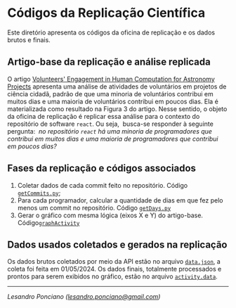 # Códigos da Replicação Científica

Este diretório apresenta os códigos da oficina de replicação e os dados brutos e finais.

## Artigo-base da replicação e análise replicada

O artigo [Volunteers' Engagement in Human Computation for Astronomy Projects](https://doi.org/10.1109/MCSE.2014.4) apresenta uma análise de atividades de voluntários em projetos de ciência cidadã, padrão de que uma minoria de voluntários contribui em muitos dias e uma maioria de voluntários contribui em poucos dias. Ela é materializada como resultado na Figura 3 do artigo. Nesse sentido, o objeto da oficina de replicação é replicar essa análise para o contexto do repositório de software ``react``. Ou seja,  busca-se responder à seguinte pergunta:  _no repositório ``react`` há uma minoria de programadores que contribui em muitos dias e uma maioria de programadores que contribui em poucos dias?_

## Fases da replicação e códigos associados

1. Coletar dados de cada commit feito no repositório. Código [``getCommits.py``](getCommits.py);
2. Para cada programador, calcular a quantidade de dias em que fez pelo menos um commit no repositório. Código [``getDays.py``](getDays.py)
3. Gerar o gráfico com mesma lógica (eixos X e Y) do artigo-base. Código[``graphActivity``](graphActivity.R)


## Dados usados coletados e gerados na replicação

Os dados brutos coletados por meio da API estão no arquivo [``data.json``](data.json), a coleta foi feita em 01/05/2024. Os dados finais, totalmente processados e prontos para serem exibidos no gráfico, estão no arquivo [``activity.data``](activity.data).

---
_Lesandro Ponciano (lesandro.ponciano@gmail.com)_
